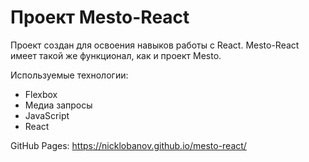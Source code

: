 # Проект Mesto-React 

 Проект создан для освоения навыков работы с React. Mesto-React имеет такой же функционал, как и проект Mesto. 
 
 Используемые технологии: 
* Flexbox 
* Медиа запросы  
* JavaScript  
* React 

GitHub Pages: https://nicklobanov.github.io/mesto-react/
